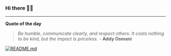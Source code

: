 ### Hi there 👋🏻


---

**Quote of the day**

> *Be humble, communicate clearly, and respect others. It costs nothing to be kind, but the impact is priceless.* - **Addy Osmani** 

[![README.md](https://github.com/marcolovazzano/marcolovazzano/actions/workflows/readme.yml/badge.svg)](https://github.com/marcolovazzano/marcolovazzano/actions/workflows/readme.yml)
